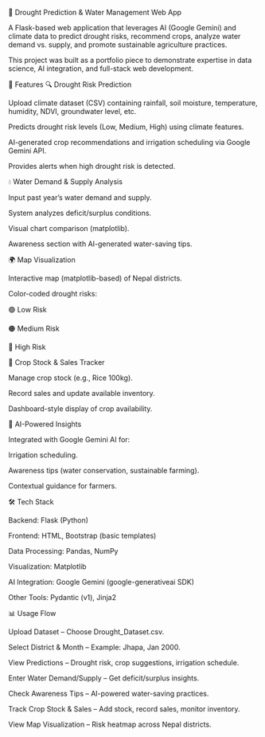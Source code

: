 🌾 Drought Prediction & Water Management Web App

A Flask-based web application that leverages AI (Google Gemini) and climate data to predict drought risks, recommend crops, analyze water demand vs. supply, and promote sustainable agriculture practices.

This project was built as a portfolio piece to demonstrate expertise in data science, AI integration, and full-stack web development.

🚀 Features
🔍 Drought Risk Prediction

Upload climate dataset (CSV) containing rainfall, soil moisture, temperature, humidity, NDVI, groundwater level, etc.

Predicts drought risk levels (Low, Medium, High) using climate features.

AI-generated crop recommendations and irrigation scheduling via Google Gemini API.

Provides alerts when high drought risk is detected.

💧 Water Demand & Supply Analysis

Input past year’s water demand and supply.

System analyzes deficit/surplus conditions.

Visual chart comparison (matplotlib).

Awareness section with AI-generated water-saving tips.

🌍 Map Visualization

Interactive map (matplotlib-based) of Nepal districts.

Color-coded drought risks:

🟢 Low Risk

🟠 Medium Risk

🔴 High Risk

🌱 Crop Stock & Sales Tracker

Manage crop stock (e.g., Rice 100kg).

Record sales and update available inventory.

Dashboard-style display of crop availability.

📡 AI-Powered Insights

Integrated with Google Gemini AI for:

Irrigation scheduling.

Awareness tips (water conservation, sustainable farming).

Contextual guidance for farmers.

🛠️ Tech Stack

Backend: Flask (Python)

Frontend: HTML, Bootstrap (basic templates)

Data Processing: Pandas, NumPy

Visualization: Matplotlib

AI Integration: Google Gemini (google-generativeai SDK)

Other Tools: Pydantic (v1), Jinja2

📊 Usage Flow

Upload Dataset – Choose Drought_Dataset.csv.

Select District & Month – Example: Jhapa, Jan 2000.

View Predictions – Drought risk, crop suggestions, irrigation schedule.

Enter Water Demand/Supply – Get deficit/surplus insights.

Check Awareness Tips – AI-powered water-saving practices.

Track Crop Stock & Sales – Add stock, record sales, monitor inventory.

View Map Visualization – Risk heatmap across Nepal districts.
